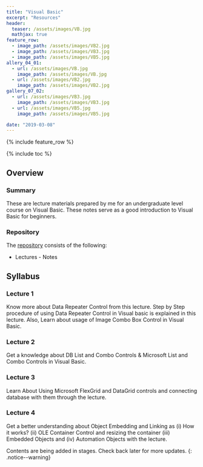 ```yaml
---
title: "Visual Basic"
excerpt: "Resources"
header:
  teaser: /assets/images/VB.jpg
  mathjax: true
feature_row:
  - image_path: /assets/images/VB2.jpg
  - image_path: /assets/images/VB3.jpg
  - image_path: /assets/images/VB5.jpg
allery_04_01:
  - url: /assets/images/VB.jpg
    image_path: /assets/images/VB.jpg
  - url: /assets/images/VB2.jpg
    image_path: /assets/images/VB2.jpg
gallery_07_02:
  - url: /assets/images/VB3.jpg
    image_path: /assets/images/VB3.jpg
  - url: /assets/images/VB5.jpg
    image_path: /assets/images/VB5.jpg

date: "2019-03-08"
---
```


{% include feature_row %}

{% include toc %}

## Overview

### Summary
These are lecture materials prepared by me for an undergraduate level course on Visual Basic. These notes serve as a good introduction to Visual Basic for beginners.

### Repository
The [repository](https://github.com/Valliammai-Subramanian/Visual-Basic) consists of the following: 
* Lectures - Notes

## Syllabus

### Lecture 1
Know more about Data Repeater Control from this lecture. Step by Step procedure of using Data Repeater Control in Visual basic is explained in this lecture. Also, Learn about usage of Image Combo Box Control in Visual Basic.

### Lecture 2
Get a knowledge about DB List and Combo Controls & Microsoft List and Combo Controls in Visual Basic.

### Lecture 3
Learn About Using Microsoft FlexGrid and DataGrid controls and connecting database with them through the lecture.

### Lecture 4
Get a better understanding about Object Embedding and Linking as (i) How it works? (ii) OLE Container Control and resizing the container (iii) Embedded Objects and (iv) Automation Objects with the lecture.

Contents are being added in stages. Check back later for more updates.
{: .notice--warning}